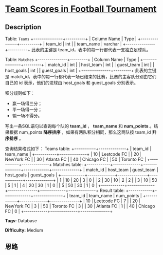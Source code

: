 # [Team Scores in Football Tournament][title]

## Description

Table: `Teams`
            +---------------+----------+    | Column Name   | Type     |    +---------------+----------+    | team_id       | int      |    | team_name     | varchar  |    +---------------+----------+    此表的主键是 team_id，表中的每一行都代表一支独立足球队。    

Table: `Matches`
            +---------------+---------+    | Column Name   | Type    |    +---------------+---------+    | match_id      | int     |    | host_team     | int     |    | guest_team    | int     |     | host_goals    | int     |    | guest_goals   | int     |    +---------------+---------+    此表的主键是 match_id，表中的每一行都代表一场已结束的比赛，比赛的主客队分别由它们自己的 id 表示，他们的进球由 host_goals 和 guest_goals 分别表示。    



积分规则如下：

  * 赢一场得三分；
  * 平一场得一分；
  * 输一场不得分。

写出一条SQL语句以查询每个队的  **team_id** ， **team_name** 和 **num_points** 。结果根据
num_points **降序排序** ，如果有两队积分相同，那么这两队按 team_id  **升序排序** 。

查询结果格式如下：
            Teams table:    +-----------+--------------+    | team_id   | team_name    |    +-----------+--------------+    | 10        | Leetcode FC  |    | 20        | NewYork FC   |    | 30        | Atlanta FC   |    | 40        | Chicago FC   |    | 50        | Toronto FC   |    +-----------+--------------+        Matches table:    +------------+--------------+---------------+-------------+--------------+    | match_id   | host_team    | guest_team    | host_goals  | guest_goals  |    +------------+--------------+---------------+-------------+--------------+    | 1          | 10           | 20            | 3           | 0            |    | 2          | 30           | 10            | 2           | 2            |    | 3          | 10           | 50            | 5           | 1            |    | 4          | 20           | 30            | 1           | 0            |    | 5          | 50           | 30            | 1           | 0            |    +------------+--------------+---------------+-------------+--------------+        Result table:    +------------+--------------+---------------+    | team_id    | team_name    | num_points    |    +------------+--------------+---------------+    | 10         | Leetcode FC  | 7             |    | 20         | NewYork FC   | 3             |    | 50         | Toronto FC   | 3             |    | 30         | Atlanta FC   | 1             |    | 40         | Chicago FC   | 0             |    +------------+--------------+---------------+    


**Tags:** Database

**Difficulty:** Medium

## 思路

[title]: https://leetcode-cn.com/problems/team-scores-in-football-tournament
